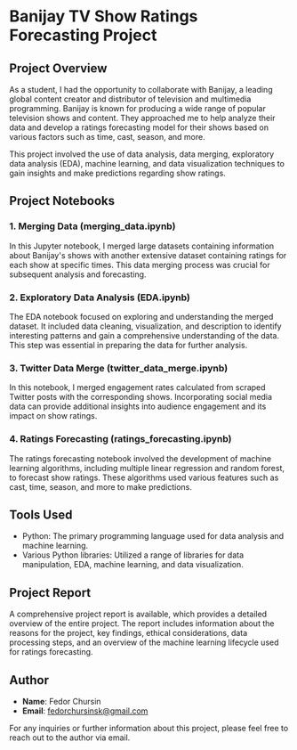 # Banijay TV Show Ratings Forecasting Project

## Project Overview

As a student, I had the opportunity to collaborate with Banijay, a leading global content creator and distributor of television and multimedia programming. Banijay is known for producing a wide range of popular television shows and content. They approached me to help analyze their data and develop a ratings forecasting model for their shows based on various factors such as time, cast, season, and more.

This project involved the use of data analysis, data merging, exploratory data analysis (EDA), machine learning, and data visualization techniques to gain insights and make predictions regarding show ratings.

## Project Notebooks

### 1. Merging Data (merging_data.ipynb)

In this Jupyter notebook, I merged large datasets containing information about Banijay's shows with another extensive dataset containing ratings for each show at specific times. This data merging process was crucial for subsequent analysis and forecasting.

### 2. Exploratory Data Analysis (EDA.ipynb)

The EDA notebook focused on exploring and understanding the merged dataset. It included data cleaning, visualization, and description to identify interesting patterns and gain a comprehensive understanding of the data. This step was essential in preparing the data for further analysis.

### 3. Twitter Data Merge (twitter_data_merge.ipynb)

In this notebook, I merged engagement rates calculated from scraped Twitter posts with the corresponding shows. Incorporating social media data can provide additional insights into audience engagement and its impact on show ratings.

### 4. Ratings Forecasting (ratings_forecasting.ipynb)

The ratings forecasting notebook involved the development of machine learning algorithms, including multiple linear regression and random forest, to forecast show ratings. These algorithms used various features such as cast, time, season, and more to make predictions.

## Tools Used

- Python: The primary programming language used for data analysis and machine learning.
- Various Python libraries: Utilized a range of libraries for data manipulation, EDA, machine learning, and data visualization.

## Project Report

A comprehensive project report is available, which provides a detailed overview of the entire project. The report includes information about the reasons for the project, key findings, ethical considerations, data processing steps, and an overview of the machine learning lifecycle used for ratings forecasting.

## Author

- **Name**: Fedor Chursin
- **Email**: fedorchursinsk@gmail.com

For any inquiries or further information about this project, please feel free to reach out to the author via email.